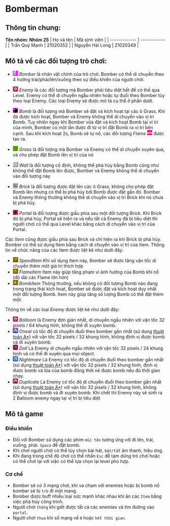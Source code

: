 # Bomberman

## Thông tin chung:
**Tên nhóm: Nhóm 25**
| Họ và tên     | Mã sinh viên |
| ------------- | ------------ |
| Trần Quý Mạnh | 21020352     |
| Nguyễn Hải Long  | 21020349     |
     
## Mô tả về các đối tượng trò chơi:
- ![](res/sprites/player_down.png) *Bomber* là nhân vật chính của trò chơi. Bomber có thể di chuyển theo 4 hướng trái/phải/lên/xuống theo sự điều khiển của người chơi. 
- ![](res/sprites/balloom_left1.png) *Enemy* là các đối tượng mà Bomber phải tiêu diệt hết để có thể qua Level. Enemy có thể di chuyển ngẫu nhiên hoặc tự đuổi theo Bomber tùy theo loại Enemy. Các loại Enemy sẽ được mô tả cụ thể ở phần dưới.
- ![](res/sprites/bomb.png) *Bomb* là đối tượng mà Bomber sẽ đặt và kích hoạt tại các ô Grass. Khi đã được kích hoạt, Bomber và Enemy không thể di chuyển vào vị trí Bomb. Tuy nhiên ngay khi Bomber vừa đặt và kích hoạt Bomb tại ví trí của mình, Bomber có một lần được đi từ vị trí đặt Bomb ra vị trí bên cạnh. Sau khi kích hoạt 2s, Bomb sẽ tự nổ, các đối tượng *Flame* ![](res/sprites/explosion_horizontal.png) được tạo ra.


- ![](res/sprites/grass.png) *Grass* là đối tượng mà Bomber và Enemy có thể di chuyển xuyên qua, và cho phép đặt Bomb lên vị trí của nó
- ![](res/sprites/wall.png) *Wall* là đối tượng cố định, không thể phá hủy bằng Bomb cũng như không thể đặt Bomb lên được, Bomber và Enemy không thể di chuyển vào đối tượng này
- ![](res/sprites/brick.png) *Brick* là đối tượng được đặt lên các ô Grass, không cho phép đặt Bomb lên nhưng có thể bị phá hủy bởi Bomb được đặt gần đó. Bomber và Enemy thông thường không thể di chuyển vào vị trí Brick khi nó chưa bị phá hủy.


- ![](res/sprites/portal.png) *Portal* là đối tượng được giấu phía sau một đối tượng Brick. Khi Brick đó bị phá hủy, Portal sẽ hiện ra và nếu tất cả Enemy đã bị tiêu diệt thì người chơi có thể qua Level khác bằng cách di chuyển vào vị trí của Portal.

Các *Item* cũng được giấu phía sau Brick và chỉ hiện ra khi Brick bị phá hủy. Bomber có thể sử dụng Item bằng cách di chuyển vào vị trí của Item. Thông tin về chức năng của các Item được liệt kê như dưới đây:
- ![](res/sprites/powerup_speed.png) *SpeedItem* Khi sử dụng Item này, Bomber sẽ được tăng vận tốc di chuyển thêm một giá trị thích hợp
- ![](res/sprites/powerup_flames.png) *FlameItem* Item này giúp tăng phạm vi ảnh hưởng của Bomb khi nổ (độ dài các Flame lớn hơn)
- ![](res/sprites/powerup_bombs.png) *BombItem* Thông thường, nếu không có đối tượng Bomb nào đang trong trạng thái kích hoạt, Bomber sẽ được đặt và kích hoạt duy nhất một đối tượng Bomb. Item này giúp tăng số lượng Bomb có thể đặt thêm một.

Thông tin về các loại *Enemy* được liệt kê như dưới đây:

- ![](res/sprites/balloom_left1.png) *Balloom* là Enemy đơn giản nhất, di chuyển ngẫu nhiên với vận tốc 32 pixels / 64 khung hình, không thể đi xuyên bomb.
- ![](res/sprites/oneal_left1.png) *Oneal* có tốc độ di chuyển đuổi theo bomber gần nhất (sử dụng [thuật toán A*](https://en.wikipedia.org/wiki/A*_search_algorithm)) với vận tốc 32 pixels / 32 khung hình, không định vị được bomb và đi xuyên bomb.
- ![](res/sprites/doll_left1.png) *Doll* Là Enemy di chuyển ngẫu nhiên với vận tốc 32 pixels / 24 khung hình và có thể đi xuyên qua mọi object.
- ![](res/sprites/kondoria_left1.png) *Nightmare* Là Enemy có tốc độ di chuyển đuổi theo bomber gần nhất (sử dụng [thuật toán A*](https://en.wikipedia.org/wiki/A*_search_algorithm)) với vận tốc 32 pixels / 32 khung hình, định vị được bomb và lửa của bomb đồng thời né được bomb nếu đủ thời gian chạy.
- ![](res/sprites/minvo_left1.png) *Duplicate* Là Enemy có tốc độ di chuyển đuổi theo bomber gần nhất (sử dụng [thuật toán A*](https://en.wikipedia.org/wiki/A*_search_algorithm)) với vận tốc 32 pixels / 32 khung hình, không định vị được bomb và đi xuyên bomb. Khi chết thì Enemy này sẽ sinh ra 2 Balloom enemy ngay tại vị trí bị tiêu diệt

## Mô tả game
### Điều khiển

- Đối với Bomber sử dụng các phím `mũi tên` tương ứng với đi lên, trái, xuống, phải. `Space` để đặt bomb.
- Khi chơi người chơi có thể tùy chọn bài hát, `bật/tắt` âm thanh, hiệu ứng.
- Khi đang trong chế độ chơi có thể nhấn `Esc` để tạm dừng trò chơi hoặc có thể chơi lại với việc có thể lựa chọn lại level phù hợp.

### Cơ chế

- Bomber sẽ có 3 mạng chơi, khi va chạm với enemies hoặc bị bomb nổ bomber sẽ bị `trừ` đi một mạng.
- Bomber được buff nhiều loại sức mạnh khác nhau khi ăn các `Item` bằng việc phá hủy công trình.
- Người chơi `thắng` khi giết được tất cả các enemies và tìm đường vào `portal`.
- Người chơi `thua` khi số mạng về `0` hoặc `hết thời gian`.
